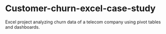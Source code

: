 # Customer-churn-excel-case-study
Excel project analyzing churn data of a telecom company using pivot tables and dashboards.
